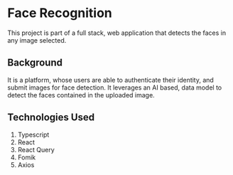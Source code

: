 # Face Recognition

This project is part of a full stack, web application that detects the faces in any image selected.

## Background
It is a platform, whose users are able to authenticate their identity, and submit images for face detection. It leverages an AI based, data model to detect the faces contained in the uploaded image.

## Technologies Used
1. Typescript
2. React
3. React Query
4. Fomik
5. Axios
   
   

